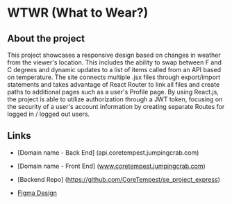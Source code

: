# WTWR (What to Wear?)

## About the project

This project showcases a responsive design based on changes in weather from the viewer's location. This includes the ability to swap between F and C degrees and dynamic updates to a list of items called from an API based on temperature. The site connects multiple .jsx files through export/import statements and takes advantage of React Router to link all files and create paths to additional pages such as a user's Profile page.
By using React.js, the project is able to utilize authorization through a JWT token, focusing on the security of a user's account information by creating separate Routes for logged in / logged out users.

## Links

- [Domain name - Back End] (api.coretempest.jumpingcrab.com)

- [Domain name - Front End] (www.coretempest.jumpingcrab.com)

- [Backend Repo] (https://github.com/CoreTempest/se_project_express)

- [Figma Design](https://www.figma.com/file/DTojSwldenF9UPKQZd6RRb/Sprint-10%3A-WTWR)
